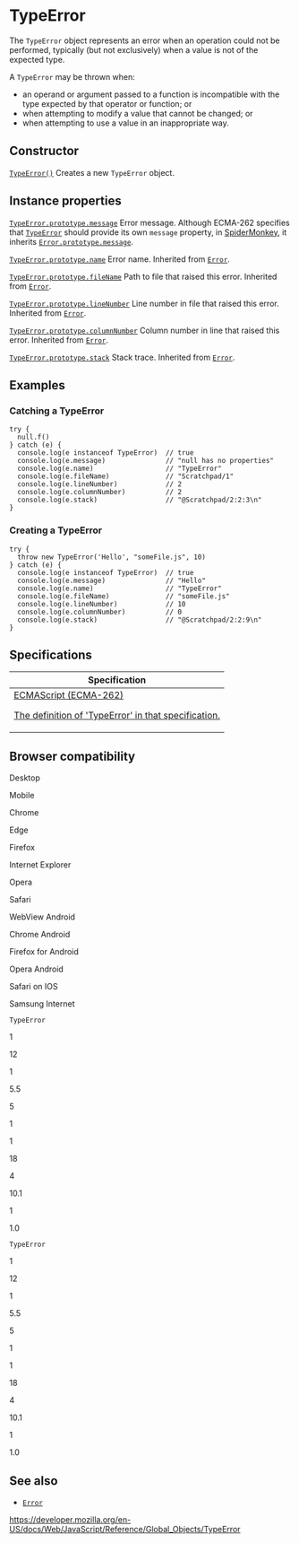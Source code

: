 # TypeError

The `TypeError` object represents an error when an operation could not be performed, typically (but not exclusively) when a value is not of the expected type.

A `TypeError` may be thrown when:

-   an operand or argument passed to a function is incompatible with the type expected by that operator or function; or
-   when attempting to modify a value that cannot be changed; or
-   when attempting to use a value in an inappropriate way.

## Constructor

[`TypeError()`](typeerror/typeerror)
Creates a new `TypeError` object.

## Instance properties

[`TypeError.prototype.message`](error/message)
Error message. Although ECMA-262 specifies that [`TypeError`](typeerror) should provide its own `message` property, in [SpiderMonkey](https://developer.mozilla.org/en-US/docs/Mozilla/Projects/SpiderMonkey), it inherits [`Error.prototype.message`](error/message).

[`TypeError.prototype.name`](error/name)
Error name. Inherited from [`Error`](error).

[`TypeError.prototype.fileName`](error/filename)
Path to file that raised this error. Inherited from [`Error`](error).

[`TypeError.prototype.lineNumber`](error/linenumber)
Line number in file that raised this error. Inherited from [`Error`](error).

[`TypeError.prototype.columnNumber`](error/columnnumber)
Column number in line that raised this error. Inherited from [`Error`](error).

[`TypeError.prototype.stack`](error/stack)
Stack trace. Inherited from [`Error`](error).

## Examples

### Catching a TypeError

    try {
      null.f()
    } catch (e) {
      console.log(e instanceof TypeError)  // true
      console.log(e.message)               // "null has no properties"
      console.log(e.name)                  // "TypeError"
      console.log(e.fileName)              // "Scratchpad/1"
      console.log(e.lineNumber)            // 2
      console.log(e.columnNumber)          // 2
      console.log(e.stack)                 // "@Scratchpad/2:2:3\n"
    }

### Creating a TypeError

    try {
      throw new TypeError('Hello', "someFile.js", 10)
    } catch (e) {
      console.log(e instanceof TypeError)  // true
      console.log(e.message)               // "Hello"
      console.log(e.name)                  // "TypeError"
      console.log(e.fileName)              // "someFile.js"
      console.log(e.lineNumber)            // 10
      console.log(e.columnNumber)          // 0
      console.log(e.stack)                 // "@Scratchpad/2:2:9\n"
    }

## Specifications

<table>
<thead>
<tr class="header">
<th>Specification</th>
</tr>
</thead>
<tbody>
<tr class="odd">
<td>
<a href="https://tc39.es/ecma262/#sec-native-error-types-used-in-this-standard-typeerror">ECMAScript (ECMA-262)
<br/>

<span class="small">The definition of 'TypeError' in that specification.</span>
</a>
</td>
</tr>
</tbody>
</table>

## Browser compatibility

Desktop

Mobile

Chrome

Edge

Firefox

Internet Explorer

Opera

Safari

WebView Android

Chrome Android

Firefox for Android

Opera Android

Safari on IOS

Samsung Internet

`TypeError`

1

12

1

5.5

5

1

1

18

4

10.1

1

1.0

`TypeError`

1

12

1

5.5

5

1

1

18

4

10.1

1

1.0

## See also

-   [`Error`](error)

<a href="https://developer.mozilla.org/en-US/docs/Web/JavaScript/Reference/Global_Objects/TypeError" class="_attribution-link">https://developer.mozilla.org/en-US/docs/Web/JavaScript/Reference/Global_Objects/TypeError</a>
